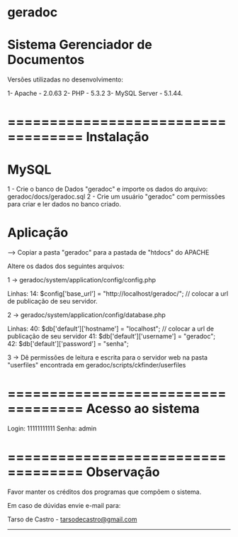 geradoc
=======

Sistema Gerenciador de Documentos
===================================

﻿Versões utilizadas no desenvolvimento:
 
1- Apache - 2.0.63
2- PHP - 5.3.2
3- MySQL Server - 5.1.44.


===================================
Instalação
===================================


MySQL
===================================

1 - Crie o banco de Dados "geradoc" e importe os dados do arquivo: geradoc/docs/geradoc.sql
2 - Crie um usuário "geradoc" com permissões para criar e ler dados no banco criado.


Aplicação
===================================

--> Copiar a pasta "geradoc" para a pastada de "htdocs" do APACHE

Altere os dados dos seguintes arquivos:

1 -> geradoc/system/application/config/config.php

Linhas:
	14: $config['base_url']	= "http://localhost/geradoc/"; // colocar a url de publicação de seu servidor.


2 -> geradoc/system/application/config/database.php

Linhas:
	40: $db['default']['hostname'] = "localhost"; 	// colocar a url de publicação de seu servidor
	41: $db['default']['username'] = "geradoc";		
	42: $db['default']['password'] = "senha";	
	

3 -> Dê permissões de leitura e escrita para o servidor web na pasta "userfiles" encontrada em geradoc/scripts/ckfinder/userfiles


===================================
Acesso ao sistema
===================================

Login: 11111111111
Senha: admin


===================================
Observação
===================================

Favor manter os créditos dos programas que compõem o sistema.

Em caso de dúvidas envie e-mail para:

Tarso de Castro - tarsodecastro@gmail.com

*************************
